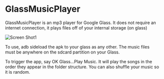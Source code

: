 GlassMusicPlayer
================
GlassMusicPlayer is an mp3 player for Google Glass. It does not require an internet connection, it plays files off of your internal storage (on glass)


![Screen Shot1](https://github.com/Kennyc1012/GlassMusicPlayer/raw/master/Screenshot.png)


To use, adb sideload the apk to your glass as any other. The music files must be anywhere on the sdcard partition on your Glass.


To trigger the app, say OK Glass...Play Music. 
It will play the songs in the order they appear in the folder structure. You can also shuffle your music so it is random.
